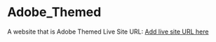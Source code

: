 # Adobe_Themed
A website that is Adobe Themed
Live Site URL: [Add live site URL here](https://jemi-code.github.io/Adobe_Themed)
